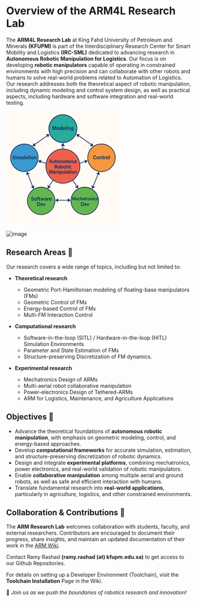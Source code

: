 # Overview of the ARM4L Research Lab

The **ARM4L Research Lab** at King Fahd University of Petroleum and Minerals **(KFUPM)** is part of the Interdisciplinary Research Center for Smart Mobility and Logistics **(IRC-SML)** dedicated to advancing research in **Autonomous Robotic Manipulation for Logistics**. Our focus is on developing **robotic manipulators** capable of operating in constrained environments with high precision and can collaborate with other robots and humans to solve real-world problems related to Automation of Logistics. Our research addresses both the theoretical aspect of robotic manipulation, including dynamic modeling and control system design, as well as practical aspects, including hardware and software integration and real-world testing.

![ARM Research Overview](arm_research_overview.png)

<img width="1000" height="200" alt="image" src="https://github.com/user-attachments/assets/f1e7ba27-6ee6-4dc9-a637-6d87a98376a9" />


## Research Areas 📌 
Our research covers a wide range of topics, including but not limited to:  

- **Theoretical research** 
  - Geometric Port-Hamiltonian modeling of floating-base manipulators (FMs)
  - Geometric Control of FMs
  - Energy-based Control of FMs
  - Multi-FM Interaction Control

- **Computational research** 
  - Software-in-the-loop (SITL) / Hardware-in-the-loop (HITL) Simulation Environments
  - Parameter and State Estimation of FMs
  - Structure-preserving Discretization of FM dynamics.

- **Experimental research** 
  - Mechatronics Design of ARMs
  - Multi-aerial robot collaborative manipulation
  - Power-electronics Design of Tethered-ARMs
  - ARM for Logistics, Maintenance, and Agriculture Applications

## Objectives  🎯 
- Advance the theoretical foundations of **autonomous robotic manipulation**, with emphasis on geometric modeling, control, and energy-based approaches.  
- Develop **computational frameworks** for accurate simulation, estimation, and structure-preserving discretization of robotic dynamics.  
- Design and integrate **experimental platforms**, combining mechatronics, power electronics, and real-world validation of robotic manipulators.  
- Enable **collaborative manipulation** among multiple aerial and ground robots, as well as safe and efficient interaction with humans.  
- Translate fundamental research into **real-world applications**, particularly in agriculture, logistics, and other constrained environments.  

## Collaboration & Contributions 🤝  
The **ARM Research Lab** welcomes collaboration with students, faculty, and external researchers. Contributors are encouraged to document their progress, share insights, and maintain an updated documentation of their work in the [ARM Wiki](https://github.com/kfupm-arm-lab/arm-wiki).  

Contact Ramy Rashad **(ramy.rashad (at) kfupm.edu.sa)** to get access to our Github Repositories.

For details on setting up a Developer Environment (Toolchain), visit the **Toolchain Installation** Page in the Wiki.  

🚀 *Join us as we push the boundaries of robotics research and innovation!*  

